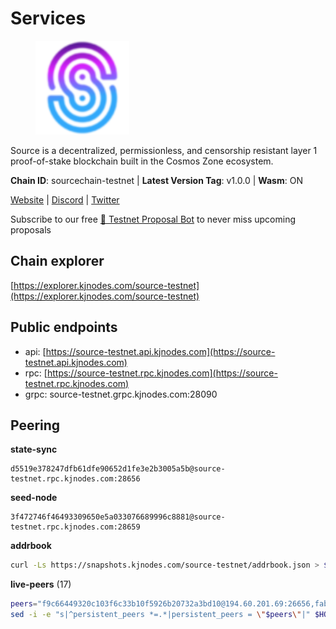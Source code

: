 # Services

<figure><img src="https://raw.githubusercontent.com/kj89/cosmos-images/main/logos/source.png" width="150" alt=""><figcaption></figcaption></figure>

Source is a decentralized, permissionless, and censorship resistant layer 1 proof-of-stake blockchain built in the Cosmos Zone ecosystem.

**Chain ID**: sourcechain-testnet | **Latest Version Tag**: v1.0.0 | **Wasm**: ON

[Website](https://www.sourceprotocol.io) | [Discord](https://discord.io/SourceProtocol) | [Twitter](https://www.twitter.com/sourceprotocol_)



Subscribe to our free [🤖 Testnet Proposal Bot](https://t.me/kjnodes_testnet_proposal_bot) to never miss upcoming proposals


## Chain explorer
[https://explorer.kjnodes.com/source-testnet](https://explorer.kjnodes.com/source-testnet)

## Public endpoints

* api: [https://source-testnet.api.kjnodes.com](https://source-testnet.api.kjnodes.com)
* rpc: [https://source-testnet.rpc.kjnodes.com](https://source-testnet.rpc.kjnodes.com)
* grpc: source-testnet.grpc.kjnodes.com:28090

## Peering

**state-sync**

```text
d5519e378247dfb61dfe90652d1fe3e2b3005a5b@source-testnet.rpc.kjnodes.com:28656
```

**seed-node**

```text
3f472746f46493309650e5a033076689996c8881@source-testnet.rpc.kjnodes.com:28659
```

**addrbook**
```bash
curl -Ls https://snapshots.kjnodes.com/source-testnet/addrbook.json > $HOME/.source/config/addrbook.json
```

**live-peers** (17)
```bash
peers="f9c66449320c103f6c33b10f5926b20732a3bd10@194.60.201.69:26656,fabc85731f628d8dd1cb20c865c36832ea624772@65.108.88.28:26656,d960215e0788fcfc04b9e2e824e5751bf1efe7fc@65.108.82.152:26656,cac254555deea35a70c821abd7f3e7db47a46d55@65.109.92.241:20056,d5519e378247dfb61dfe90652d1fe3e2b3005a5b@65.109.68.190:28656,80d48a1823db3c71f5e5babe89271156af6ceb89@194.163.156.184:26656,db69700d8b0c277183ab1ec34d79a083c2578d32@65.21.145.209:26656,1609741985ae89ab709311ed6b898f79c7ec0322@206.189.54.116:26656,cb09ec2e5dc91beaa3d05c79a0a8d6c30fffcc59@65.108.78.101:26656,6d9cac37dfa58b8a13d59c85a8623f87138dd5ce@109.123.254.46:26656,4675f239ef3bd4cef7fa2770232b2eeea0008260@212.118.38.133:26656,b02e2bd359623aeee2d4fad94d37af8b064508f6@167.235.224.141:26656,2c4a32763185e357c4a5e68a465bdc5375c7f413@136.243.88.91:3140,86216a2e88322ca534fedaa91898272cc11d3cc9@173.249.23.196:28656,5fb7f75e3a97fa0f936020b62daf1e67281f7f16@65.109.92.240:20056,529d5e582ebf176a84df9698314037112d6061cc@207.180.212.166:26656,3e16844d041df0f4b14d0d624fc94eadf50ed61d@65.108.13.154:28656"
sed -i -e "s|^persistent_peers *=.*|persistent_peers = \"$peers\"|" $HOME/.source/config/config.toml
```
